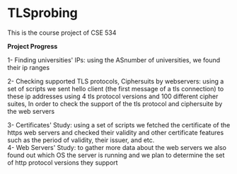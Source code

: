 # TLSprobing
This is the course project of CSE 534

**Project Progress**

  1- Finding universities' IPs: 
      using the ASnumber of universities, we found their ip ranges
 
 2- Checking supported TLS protocols, Ciphersuits by webservers: 
      using a set of scripts we sent hello client (the first message of a tls connection) to these ip addresses using 4 tls         protocol versions and 100 different cipher suites, In order to check the support of the tls protocol and ciphersuite by       the web servers    

  3- Certificates' Study: 
      using a set of scripts we fetched the certificate of the https web servers and checked their validity and other               certificate features such as the period of validity, their issuer, and etc.   
  4- Web Servers' Study: 
      to gather more data about the web servers we also found out which OS the server is running and we plan to determine the       set of http protocol versions they support
